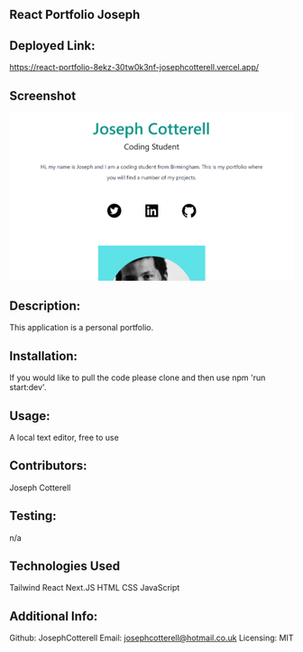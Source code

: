 ## React Portfolio Joseph

## Deployed Link:

https://react-portfolio-8ekz-30tw0k3nf-josephcotterell.vercel.app/

## Screenshot

![screenshot of my portfolio](./public/src/images/screenshot.png)

## Description:

This application is a personal portfolio.

## Installation:

If you would like to pull the code please clone and then use npm 'run start:dev'.

## Usage:

A local text editor, free to use

## Contributors:

Joseph Cotterell

## Testing:

n/a

## Technologies Used

Tailwind
React
Next.JS
HTML
CSS
JavaScript

## Additional Info:

Github: JosephCotterell
Email: josephcotterell@hotmail.co.uk
Licensing:
MIT
